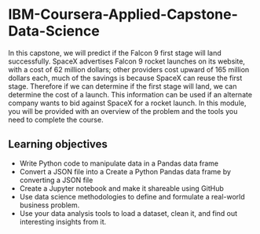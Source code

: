 # IBM-Coursera-Applied-Capstone-Data-Science
In this capstone, we will predict if the Falcon 9 first stage will land successfully. SpaceX advertises Falcon 9 rocket launches on its website, with a cost of 62 million dollars; other providers cost upward of 165 million dollars each, much of the savings is because SpaceX can reuse the first stage. Therefore if we can determine if the first stage will land, we can determine the cost of a launch. This information can be used if an alternate company wants to bid against SpaceX for a rocket launch. In this module, you will be provided with an overview of the problem and the tools you need to complete the course.
## Learning objectives
- Write Python code to manipulate data in a Pandas data frame
- Convert a JSON file into a Create a Python Pandas data frame by converting a JSON file
- Create a Jupyter notebook and make it shareable using GitHub
- Use data science methodologies to define and formulate a real-world business problem.
- Use your data analysis tools to load a dataset, clean it, and find out interesting insights from it.
